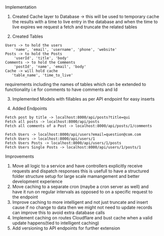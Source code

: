 Implementation
1) Created Cache layer to Database -> this will be used to temporary cache the results with a time to live entry in the database and when the time to live expires we request a fetch and truncate the related tables

2) Created Tables
```
Users -> to hold the users
    'name', 'email', 'username', 'phone', 'website'
Posts -> to hold the Posts 
    'userId', 'title', 'body'
Comments -> to hold the Comments
    'postId', 'name', 'email', 'body'
Cache -> will hold cache 
   'table_name', 'time_to_live' 
```
requirements including the names of tables which can be extended to functionality i.e for comments to have comments and Id

3) Implemented Models with fillables as per API endpoint for easy inserts

4) Added Endpoints


```
Fetch post by title -> localhost:8000/api/posts?title=qui
Fetch all posts -> localhost:8000/api/posts
Fetch all comments of a Post -> localhost:8000/api/posts/1/comments
```

```
Fetch Users -> localhost:8000/api/users?email=question@com.com
Fetch Users -> localhost:8000/api/users/1
Fetch Users Posts -> localhost:8000/api/users/1/posts
Fetch Users Single Posts -> localhost:8000/api/users/1/posts/1
```

Improvements
1) Move all logic to a service and have controllers explicitly receive requests and dispatch responses this is usefull to have a structured folder structure setup for large scale mamangement and better development experience
2) Move caching to a separate cron  (maybe a cron server as well) and have it run on regular intervals as opposed to on a specific request to the endpoint
3) Improve caching to more intelligent and not just truncate and insert cause if no change to data then we might not need to update records can improve this to avoid extra database calls
4) Implement caching on routes Cloudflare and bust cache when a valid update happens(tied to intelligent caching)
5) Add versioning to API endpoints for further extension


